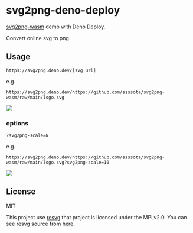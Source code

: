 # svg2png-deno-deploy

[svg2png-wasm](https://github.com/ssssota/svg2png-wasm) demo with Deno Deploy.

Convert online svg to png.

## Usage

`https://svg2png.deno.dev/[svg url]`

e.g.

`https://svg2png.deno.dev/https://github.com/ssssota/svg2png-wasm/raw/main/logo.svg`

![](https://svg2png.deno.dev/https://github.com/ssssota/svg2png-wasm/raw/main/logo.svg)

### options

`?svg2png-scale=N`

e.g.

`https://svg2png.deno.dev/https://github.com/ssssota/svg2png-wasm/raw/main/logo.svg?svg2png-scale=10`

![](https://svg2png.deno.dev/https://github.com/ssssota/svg2png-wasm/raw/main/logo.svg?svg2png-scale=10)

## License

MIT

This project use [resvg](https://github.com/RazrFalcon/resvg) that project is
licensed under the MPLv2.0. You can see resvg source from
[here](https://github.com/RazrFalcon/resvg).
